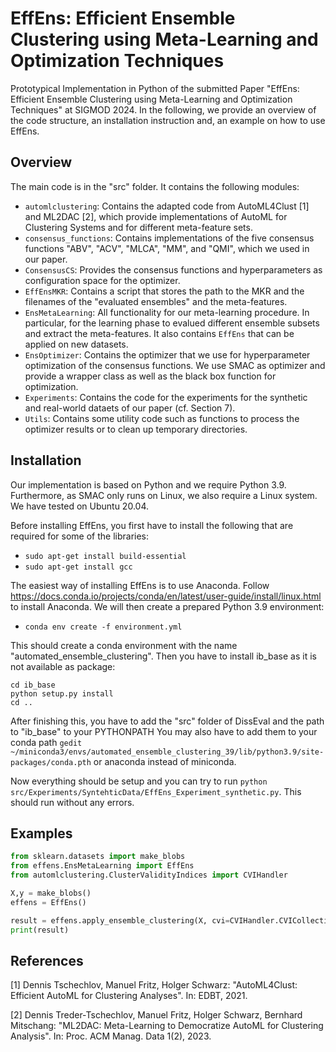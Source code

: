 # EffEns: Efficient Ensemble Clustering using Meta-Learning and Optimization Techniques

Prototypical Implementation in Python of the submitted Paper "EffEns: Efficient Ensemble Clustering using Meta-Learning and Optimization Techniques" at SIGMOD 2024.
In the following, we provide an overview of the code structure, an installation instruction and, an example on how to use EffEns.

## Overview

The main code is in the "src" folder. It contains the following modules:

- ``automlclustering``: Contains the adapted code from AutoML4Clust [1] and ML2DAC [2], which provide 
    implementations of AutoML for Clustering Systems and for different meta-feature sets.
- ``consensus_functions``: Contains implementations of the five consensus functions "ABV", "ACV", "MLCA", "MM", and "QMI", which we used in our paper.
- ``ConsensusCS``: Provides the consensus functions and hyperparameters as configuration space for the optimizer.
- ``EffEnsMKR``: Contains a script that stores the path to the MKR and the filenames of the "evaluated ensembles" and the meta-features.
- ``EnsMetaLearning``: All functionality for our meta-learning procedure. In particular, for the learning phase to evalued different ensemble subsets and extract the meta-features.
    It also contains ``EffEns`` that can be applied on new datasets.
- ``EnsOptimizer``: Contains the optimizer that we use for hyperparameter optimization of the consensus functions. 
  We use SMAC as optimizer and provide a wrapper class as well as the black box function for optimization.
- ``Experiments``: Contains the code for the experiments for the synthetic and real-world dataets of our paper (cf. Section 7).
- ``Utils``: Contains some utility code such as functions to process the optimizer results or to clean up temporary directories.

## Installation

Our implementation is based on Python and we require Python 3.9.
Furthermore, as SMAC only runs on Linux, we also require a Linux system.
We have tested on Ubuntu 20.04.

Before installing EffEns, you first have to install the following that are required for some of the libraries:
- ``sudo apt-get install build-essential``
- ``sudo apt-get install gcc``

The easiest way of installing EffEns is to use Anaconda. Follow https://docs.conda.io/projects/conda/en/latest/user-guide/install/linux.html
to install Anaconda.
We will then create a prepared Python 3.9 environment:
- ``conda env create -f environment.yml``

This should create a conda environment with the name "automated_ensemble_clustering".
Then you have to install ib_base as it is not available as package: 

```git clone https://collaborating.tuhh.de/cip3725/ib_base.git
cd ib_base
python setup.py install
cd ..
```

After finishing this, you have to add the "src" folder of DissEval and the path to "ib_base" to your PYTHONPATH
You may also have to add them to your conda path
``gedit  ~/miniconda3/envs/automated_ensemble_clustering_39/lib/python3.9/site-packages/conda.pth``
or anaconda instead of miniconda.

Now everything should be setup and you can try to run ``python src/Experiments/SyntehticData/EffEns_Experiment_synthetic.py``.
This should run without any errors.

## Examples

```Python
from sklearn.datasets import make_blobs
from effens.EnsMetaLearning import EffEns
from automlclustering.ClusterValidityIndices import CVIHandler

X,y = make_blobs()
effens = EffEns()

result = effens.apply_ensemble_clustering(X, cvi=CVIHandler.CVICollection.CALINSKI_HARABASZ, n_loops=5)
print(result)
```

## References

[1] Dennis Tschechlov, Manuel Fritz, Holger Schwarz:
"AutoML4Clust: Efficient AutoML for Clustering Analyses". In: EDBT, 2021.


[2] Dennis Treder-Tschechlov, Manuel Fritz, Holger Schwarz, Bernhard Mitschang: "ML2DAC: Meta-Learning to Democratize AutoML for Clustering Analysis". In: Proc. ACM Manag. Data 1(2), 2023.

